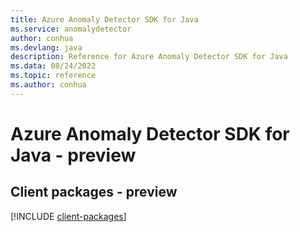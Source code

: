 ```yaml
---
title: Azure Anomaly Detector SDK for Java
ms.service: anomalydetector
author: conhua
ms.devlang: java
description: Reference for Azure Anomaly Detector SDK for Java
ms.data: 08/24/2022
ms.topic: reference
ms.author: conhua
---
```

# Azure Anomaly Detector SDK for Java - preview

## Client packages - preview
[!INCLUDE [client-packages](anomaly-detector-client-index.md)]